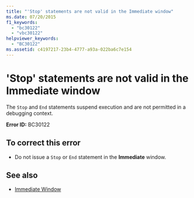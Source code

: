 ```yaml
---
title: "'Stop' statements are not valid in the Immediate window"
ms.date: 07/20/2015
f1_keywords: 
  - "bc30122"
  - "vbc30122"
helpviewer_keywords: 
  - "BC30122"
ms.assetid: c4197217-23b4-4777-a93a-022ba6c7e154
---
```

# 'Stop' statements are not valid in the Immediate window
The `Stop` and `End` statements suspend execution and are not permitted in a debugging context.  
  
 **Error ID:** BC30122  
  
## To correct this error  
  
- Do not issue a `Stop` or `End` statement in the **Immediate** window.  
  
## See also

- [Immediate Window](/visualstudio/ide/reference/immediate-window)

